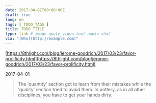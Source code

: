 ```yaml
---
date: 2017-04-01T00:00:00Z
draft: true
lang: en
tags: [ TODO_TAGS ]
title: TODO_TITLE
type: link # image quote video text audio chat
via: "[Who](http://example.com)"
---
```



[https://8thlight.com/blog/jerome-goodrich/2017/03/23/favor-prolificity.html](https://8thlight.com/blog/jerome-goodrich/2017/03/23/favor-prolificity.html)

2017-04-01
>The 'quantity' section got to learn from their mistakes while the 'quality' section tried to avoid them. In pottery, as in all other disciplines, you have to get your hands dirty.
